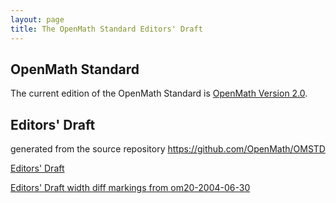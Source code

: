 ```yaml
---
layout: page
title: The OpenMath Standard Editors' Draft
---
```


## OpenMath Standard

The current edition of the OpenMath Standard is [OpenMath Version 2.0](../om20-2004-06-30).

## Editors' Draft

generated from the source repository https://github.com/OpenMath/OMSTD

[Editors' Draft](omst20.html)

[Editors' Draft width diff markings from om20-2004-06-30](omst20-diff.html)